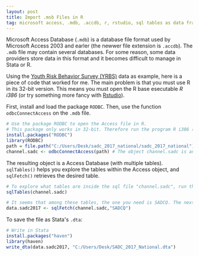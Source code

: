 ```yaml
---
layout: post
title: Import .msb Files in R
tag: microsoft access, .mdb, .accdb, r, rstudio, sql tables as data frames, sql table r statistical software, RODBC.
---
```


Microsoft Access Database (`.mdb`) is a database file format used by Microsoft Access 2003 and earler (the newwer file extension is `.accdb`). The `.mdb` file may contain several databases. For some reason, some data providers store data in this format and it becomes difficult to manage in Stata or R.

Using the [Youth Risk Behavior Survey (YRBS)](https://www.cdc.gov/healthyyouth/data/yrbs/data.htm) data as example, here is a piece of code that worked for me. The main problem is that you must use R in its 32-bit version. This means you must open the R base esecutable *R i386* (or try something more fancy with [Rstudio](https://www.dummies.com/programming/r/how-to-install-and-configure-rstudio/)).

First, install and load the package `RODBC`. Then, use the function `odbcConnectAccess` on the `.mdb` file.

```r
# Use the package RODBC to open the Access file in R.
# This package only works in 32-bit. Therefore run the program R i386 (in Windows).
install.packages("RODBC")
library(RODBC)
path = file.path("C:/Users/Desk/sadc_2017_national/sadc_2017_national")
channel.sadc <- odbcConnectAccess(path) # The object channel.sadc is an Access file.
```

The resulting object is a Access Database (with multiple tables). `sqlTables()` helps you explore the tables within the Access object, and `sqlFetch()` retrieves the desired table.

```r
# To explore what tables are inside the sql file "channel.sadc", run the next line:
sqlTables(channel.sadc)

# It seems that among these tables, the one you need is SADCQ. The next line is going to open it as a data file.
data.sadc2017 <- sqlFetch(channel.sadc,"SADCQ")
```
To save the file as Stata's `.dta`:

```r
# Write in Stata
install.packages("haven")
library(haven)
write_dta(data.sadc2017, "C:/Users/Desk/SADC_2017_National.dta")
```
